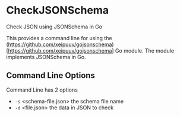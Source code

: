 # CheckJSONSchema
Check JSON using JSONSchema in Go

This provides a command line for using the (https://github.com/xeipuuv/gojsonschema)[https://github.com/xeipuuv/gojsonschema] 
Go module.  The module implements JSONSchema in Go.

## Command Line Options

Command Line has 2 options

- `-s` <schema-file.json> the schema file name
- `-d` <file.json> the data in JSON to check


